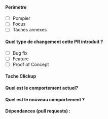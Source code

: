 #### Perimètre
- [ ] Pompier
- [ ] Focus
- [ ] Tâches annexes

#### Quel type de changement cette PR introduit ?
- [ ] Bug fix
- [ ] Feature
- [ ] Proof of Concept

#### Tache Clickup

#### Quel est le comportement actuel?

#### Quel est le nouveau comportement ?

#### Dépendances (pull requests) :

<!-- #### Autres informations -->
